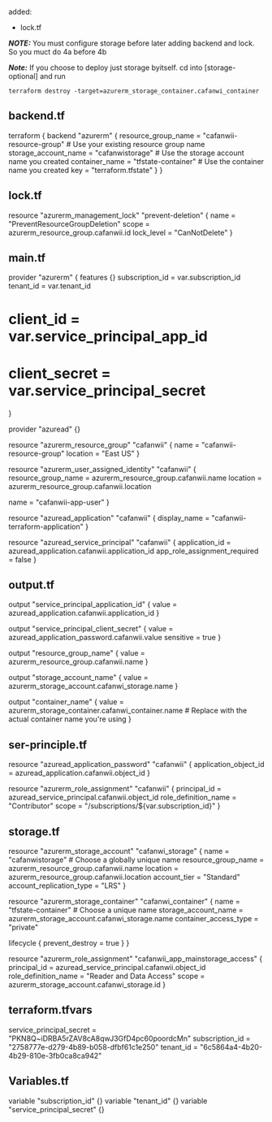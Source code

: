 

added:
- lock.tf 

***NOTE:*** You must configure storage before later adding backend and lock. So you muct do 4a before 4b

***Note:*** If you choose to deploy just storage byitself. cd into [storage-optional] and run

```
terraform destroy -target=azurerm_storage_container.cafanwi_container
```

## backend.tf
terraform {
  backend "azurerm" {
    resource_group_name   = "cafanwii-resource-group"   # Use your existing resource group name
    storage_account_name = "cafanwistorage"  # Use the storage account name you created
    container_name       = "tfstate-container"  # Use the container name you created
    key                  = "terraform.tfstate"
  }
}

## lock.tf
resource "azurerm_management_lock" "prevent-deletion" {
  name       = "PreventResourceGroupDeletion"
  scope      = azurerm_resource_group.cafanwii.id
  lock_level = "CanNotDelete"
}

## main.tf
provider "azurerm" {
  features {}
  subscription_id = var.subscription_id
  tenant_id       = var.tenant_id
  # client_id       = var.service_principal_app_id
  # client_secret   = var.service_principal_secret
  
}

provider "azuread" {}

resource "azurerm_resource_group" "cafanwii" {
  name     = "cafanwii-resource-group"
  location = "East US"
}

resource "azurerm_user_assigned_identity" "cafanwii" {
  resource_group_name = azurerm_resource_group.cafanwii.name
  location            = azurerm_resource_group.cafanwii.location

  name = "cafanwii-app-user"
}

resource "azuread_application" "cafanwii" {
  display_name = "cafanwii-terraform-application"
}

resource "azuread_service_principal" "cafanwii" {
  application_id               = azuread_application.cafanwii.application_id
  app_role_assignment_required = false
}

## output.tf
output "service_principal_application_id" {
  value = azuread_application.cafanwii.application_id
}

output "service_principal_client_secret" {
  value = azuread_application_password.cafanwii.value
  sensitive = true
}

output "resource_group_name" {
  value = azurerm_resource_group.cafanwii.name
}

output "storage_account_name" {
  value = azurerm_storage_account.cafanwi_storage.name
}

output "container_name" {
  value = azurerm_storage_container.cafanwi_container.name  # Replace with the actual container name you're using
}

## ser-principle.tf
resource "azuread_application_password" "cafanwii" {
  application_object_id = azuread_application.cafanwii.object_id
}

resource "azurerm_role_assignment" "cafanwii" {
  principal_id   = azuread_service_principal.cafanwii.object_id
  role_definition_name = "Contributor"
  scope          = "/subscriptions/${var.subscription_id}"
}

## storage.tf
resource "azurerm_storage_account" "cafanwi_storage" {
  name                     = "cafanwistorage"  # Choose a globally unique name
  resource_group_name      = azurerm_resource_group.cafanwii.name
  location                 = azurerm_resource_group.cafanwii.location
  account_tier             = "Standard"
  account_replication_type = "LRS"
}

resource "azurerm_storage_container" "cafanwi_container" {
  name                  = "tfstate-container"  # Choose a unique name
  storage_account_name = azurerm_storage_account.cafanwi_storage.name
  container_access_type = "private"

  lifecycle {
    prevent_destroy = true
  }
}

resource "azurerm_role_assignment" "cafanwii_app_mainstorage_access" {
  principal_id   = azuread_service_principal.cafanwii.object_id
  role_definition_name = "Reader and Data Access"
  scope          = azurerm_storage_account.cafanwi_storage.id
}

## terraform.tfvars
service_principal_secret = "PKN8Q~iDRBA5rZAV8cA8qwJ3GfD4pc60poordcMn"
subscription_id         = "2758777e-d279-4b89-b058-dfbf61c1e250"
tenant_id               = "6c5864a4-4b20-4b29-810e-3fb0ca8ca942"

## Variables.tf
variable "subscription_id" {}
variable "tenant_id" {}
variable "service_principal_secret" {}
